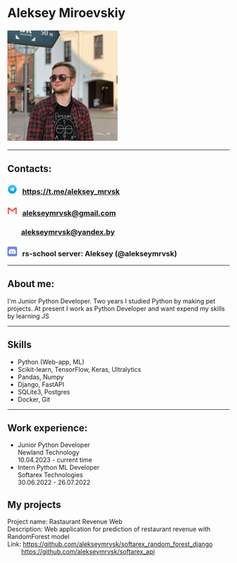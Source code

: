 # Aleksey Miroevskiy
### <img src="blob/me.jpg" alt="drawing" style="width:250px"/>
---
## Contacts:

### <img src="blob/telegram_icon.png" alt="drawing" style="width:22px"/> &nbsp; https://t.me/aleksey_mrvsk
### <img src="blob/mail_icon.png" alt="drawing" style="width:22px"/> &nbsp; alekseymrvsk@gmail.com
### &nbsp; &nbsp; &nbsp; &nbsp; alekseymrvsk@yandex.by
### <img src="blob/discord_icon.png" alt="drawing" style="width:22px"/> &nbsp; rs-school server: Aleksey (@alekseymrvsk)
---

## About me:

I'm Junior Python Developer. Two years I studied Python by making pet projects. At present I work as Python Developer and want expend my skills by learning JS

---

## Skills

- Python (Web-app, ML)
- Scikit-learn, TensorFlow, Keras, Ultralytics
- Pandas, Numpy
- Django, FastAPI
- SQLite3, Postgres
- Docker, Git

---
## Work experience:

- Junior Python Developer  
Newland Technology  
10.04.2023 - current time
- Intern Python ML Developer  
Softarex Technologies  
30.06.2022 - 26.07.2022

## My projects
Project name: Rastaurant Revenue Web  
Description: Web application for prediction of restaurant revenue with RandomForest model   
Link: https://github.com/alekseymrvsk/softarex_random_forest_django  
&nbsp; &nbsp; &nbsp; &nbsp; https://github.com/alekseymrvsk/softarex_api